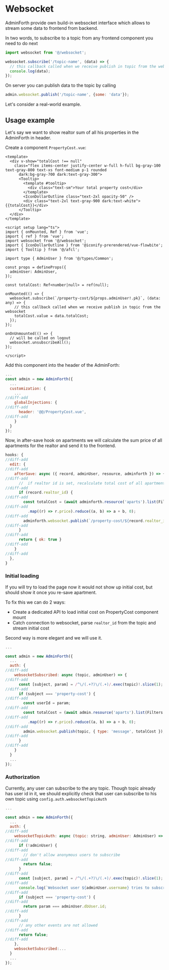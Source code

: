 
# Websocket

AdminForth provide own build-in websocket interface which allows to stream some data to frontend from backend.

In two words, to subscribe to a topic from any frontend component you need to do next

```javascript
import websocket from '@/websocket';

websocket.subscribe('/topic-name', (data) => {
  // this callback called when we receive publish in topic from the websocket
  console.log(data);
});
```

On server you can publish data to the topic by calling

```javascript
admin.websocket.publish('/topic-name', {some: 'data'});
```

Let's consider a real-world example.

## Usage example

Let's say we want to show realtor sum of all his properties in the AdminForth in header.

Create a component `PropertyCost.vue`:

```vue title="./custom/PropertyCost.vue"
<template>
  <div v-show="totalCost !== null" 
    class="flex items-center justify-center w-full h-full bg-gray-100 text-gray-800 text-xs font-medium p-1 rounded 
      dark:bg-gray-700 dark:text-gray-300">
      <Tooltip>
        <template #tooltip>
          <div class="text-sm">Your total property cost</div>
        </template>
        <IconDollarOutline class="text-2xl opacity-50" />
        <div class="text-2xl text-gray-900 dark:text-white"> {{totalCost}}</div>
      </Tooltip>
  </div>
</template>

<script setup lang="ts">
import { onMounted, Ref } from 'vue';
import { ref } from 'vue';
import websocket from '@/websocket';
import { IconDollarOutline } from '@iconify-prerendered/vue-flowbite';
import { Tooltip } from '@/afcl';

import type { AdminUser } from '@/types/Common';

const props = defineProps({
  adminUser: AdminUser,
});

const totalCost: Ref<number|null> = ref(null);

onMounted(() => {
  websocket.subscribe(`/property-cost/${props.adminUser!.pk}`, (data: any) => {
    // this callback called when we receive publish in topic from the websocket
    totalCost.value = data.totalCost;
  });
});

onOnUnmounted(() => {
  // will be called on logout
  websocket.unsubscribeAll();
});

</script>
```


Add this component into the header of the AdminForth:

```javascript title="./index.ts"
...
const admin = new AdminForth({
  ...
  customization: {
    ...
//diff-add      
    globalInjections: {
//diff-add
      header: '@@/PropertyCost.vue',
//diff-add
    }
  }
});
```

Now, in after-save hook on apartments we will calculate the sum price of all apartments for the realtor and send it to the frontend.


```javascript title="./resources/apartment.ts"
hooks: {
//diff-add
  edit: {
//diff-add
    afterSave: async ({ record, adminUser, resource, adminforth }) => {
//diff-add
      //  if realtor id is set, recalculate total cost of all apartments
//diff-add
      if (record.realtor_id) {
//diff-add
        const totalCost = (await adminforth.resource('aparts').list(Filters.EQ('realtor_id', record.realtor_id)))
//diff-add
          .map((r) => r.price).reduce((a, b) => a + b, 0);
//diff-add
        adminforth.websocket.publish(`/property-cost/${record.realtor_id}`, { type: 'message', totalCost });
//diff-add
      }
//diff-add
      return { ok: true }
//diff-add
    }
//diff-add
  },
}
```

### Initial loading

If you will try to load the page now it would not show up initial cost, but should show it once you re-save apartment.

To fix this we can do 2 ways:
- Create a dedicated API to load initial cost on PropertyCost component mount
- Catch connection to websocket, parse `realtor_id` from the topic and stream initial cost

Second way is more elegant and we will use it.

```javascript title="./index.ts"
...

const admin = new AdminForth({
  ...
  auth: {
//diff-add
    websocketSubscribed: async (topic, adminUser) => {
//diff-add
      const [subject, param] = /^\/(.+?)\/(.+)/.exec(topic)!.slice(1);
//diff-add
      if (subject === 'property-cost') {
//diff-add
        const userId = param;
//diff-add
        const totalCost = (await admin.resource('aparts').list(Filters.EQ('realtor_id', userId)))
//diff-add
          .map((r) => r.price).reduce((a, b) => a + b, 0);
//diff-add
        admin.websocket.publish(topic, { type: 'message', totalCost });
//diff-add
      }
//diff-add
    }
  }
  ...
});

```

### Authorization

Currently, any user can subscribe to the any topic. Though topic already has user id in it, we should explicitly check that user can subscribe to his own topic using `config.auth.websocketTopicAuth`


```javascript title="./index.ts"
...

const admin = new AdminForth({
  ...
  auth: {
//diff-add
    websocketTopicAuth: async (topic: string, adminUser: AdminUser) => {
//diff-add
      if (!adminUser) {
//diff-add
        // don't allow anonymous users to subscribe
//diff-add
        return false;
      }
//diff-add
      const [subject, param] = /^\/(.+?)\/(.+)/.exec(topic)!.slice(1);
//diff-add
      console.log(`Websocket user ${adminUser.username} tries to subscribe to topic ${subject} with param ${param}`);
//diff-add
      if (subject === 'property-cost') {
//diff-add
        return param === adminUser.dbUser.id;
//diff-add
      }
//diff-add
      // any other events are not allowed
//diff-add
      return false;
//diff-add
    },
    websocketSubscribed:...
  }
  ...
});
  
``` 